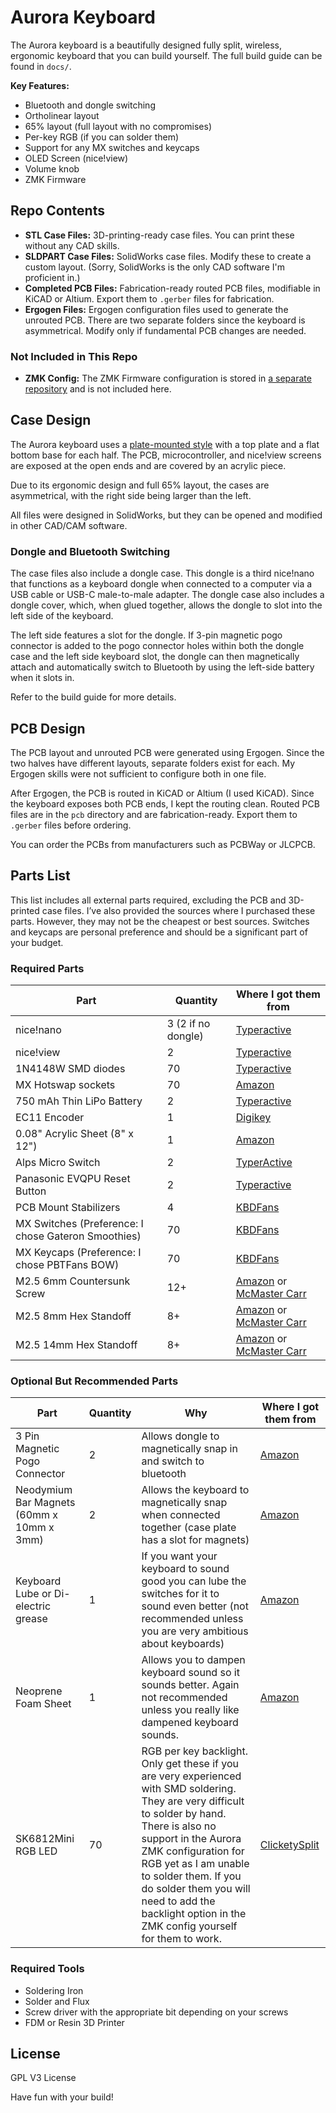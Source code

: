 # Aurora Keyboard

The Aurora keyboard is a beautifully designed fully split, wireless, ergonomic keyboard that you can build yourself. The full build guide can be found in `docs/`.

**Key Features:**

- Bluetooth and dongle switching
- Ortholinear layout
- 65% layout (full layout with no compromises)
- Per-key RGB (if you can solder them)
- Support for any MX switches and keycaps
- OLED Screen (nice!view)
- Volume knob
- ZMK Firmware

## Repo Contents

- **STL Case Files:** 3D-printing-ready case files. You can print these without any CAD skills.
- **SLDPART Case Files:** SolidWorks case files. Modify these to create a custom layout. (Sorry, SolidWorks is the only CAD software I'm proficient in.)
- **Completed PCB Files:** Fabrication-ready routed PCB files, modifiable in KiCAD or Altium. Export them to `.gerber` files for fabrication.
- **Ergogen Files:** Ergogen configuration files used to generate the unrouted PCB. There are two separate folders since the keyboard is asymmetrical. Modify only if fundamental PCB changes are needed.

### Not Included in This Repo

- **ZMK Config:** The ZMK Firmware configuration is stored in [a separate repository](https://github.com/Musab-Hassan/zmk-config-aurora) and is not included here.

## Case Design

The Aurora keyboard uses a [plate-mounted style](https://www.keyboard.university/200-courses/keyboard-mounting-styles-4lpp7) with a top plate and a flat bottom base for each half. The PCB, microcontroller, and nice!view screens are exposed at the open ends and are covered by an acrylic piece.

Due to its ergonomic design and full 65% layout, the cases are asymmetrical, with the right side being larger than the left.

All files were designed in SolidWorks, but they can be opened and modified in other CAD/CAM software.

### Dongle and Bluetooth Switching

The case files also include a dongle case. This dongle is a third nice!nano that functions as a keyboard dongle when connected to a computer via a USB cable or USB-C male-to-male adapter. The dongle case also includes a dongle cover, which, when glued together, allows the dongle to slot into the left side of the keyboard.

The left side features a slot for the dongle. If 3-pin magnetic pogo connector is added to the pogo connector holes within both the dongle case and the left side keyboard slot, the dongle can then magnetically attach and automatically switch to Bluetooth by using the left-side battery when it slots in.

Refer to the build guide for more details.

## PCB Design

The PCB layout and unrouted PCB were generated using Ergogen. Since the two halves have different layouts, separate folders exist for each. My Ergogen skills were not sufficient to configure both in one file.

After Ergogen, the PCB is routed in KiCAD or Altium (I used KiCAD). Since the keyboard exposes both PCB ends, I kept the routing clean. Routed PCB files are in the `pcb` directory and are fabrication-ready. Export them to `.gerber` files before ordering.

You can order the PCBs from manufacturers such as PCBWay or JLCPCB.

## Parts List

This list includes all external parts required, excluding the PCB and 3D-printed case files. I’ve also provided the sources where I purchased these parts. However, they may not be the cheapest or best sources. Switches and keycaps are personal preference and should be a significant part of your budget.

### Required Parts

| Part | Quantity | Where I got them from |
| --- | --- | --- |
| nice!nano | 3 (2 if no dongle) | [Typeractive](https://typeractive.xyz/products/nice-nano) |
| nice!view | 2 | [Typeractive](https://typeractive.xyz/products/nice-view) |
| 1N4148W SMD diodes | 70 | [Typeractive](https://typeractive.xyz/products/smd-diodes) |
| MX Hotswap sockets | 70 | [Amazon](https://www.amazon.ca/dp/B0972HB9GY) |
| 750 mAh Thin LiPo Battery | 2 | [Typeractive](https://typeractive.xyz/products/lithium-battery-750mah) |
| EC11 Encoder | 1 | [Digikey](https://www.digikey.ca/en/products/detail/alps-alpine/EC11E15244B2/19529170) |
| 0.08" Acrylic Sheet (8" x 12") | 1 | [Amazon](https://www.amazon.ca/dp/B0BK3DN8JR) |
| Alps Micro Switch | 2 | [TyperActive](https://typeractive.xyz/products/power-switch) |
| Panasonic EVQPU Reset Button | 2 | [Typeractive](https://typeractive.xyz/products/reset-button) |
| PCB Mount Stabilizers | 4 | [KBDFans](https://kbdfans.com/collections/keyboard-stabilizer/products/cherry-clip-in-stabilizer-pcb-mount) |
| MX Switches (Preference: I chose Gateron Smoothies) | 70 | [KBDFans](https://kbdfans.com/products/gateron-smoothie-linear-switch) |
| MX Keycaps (Preference: I chose PBTFans BOW) | 70 | [KBDFans](https://kbdfans.com/products/pbtfans-doubleshot-bow) |
| M2.5 6mm Countersunk Screw | 12+ | [Amazon](https://www.amazon.ca/dp/B075RCP71G) or [McMaster Carr](https://www.mcmaster.com/92010A016) |
| M2.5 8mm Hex Standoff | 8+ | [Amazon](https://www.amazon.ca/dp/B0788FR59P) or [McMaster Carr](https://www.mcmaster.com/95947A003) |
| M2.5 14mm Hex Standoff | 8+ | [Amazon](https://www.amazon.ca/dp/B0788FR59P) or [McMaster Carr](https://www.mcmaster.com/95947A009) |

### Optional But Recommended Parts

| Part | Quantity | Why | Where I got them from |
| --- | --- | --- | --- |
| 3 Pin Magnetic Pogo Connector  | 2 | Allows dongle to magnetically snap in and switch to bluetooth | [Amazon](https://www.amazon.ca/dp/B0CPJHQK2F) |
| Neodymium Bar Magnets (60mm x 10mm x 3mm) | 2 | Allows the keyboard to magnetically snap when connected together (case plate has a slot for magnets) | [Amazon](https://www.amazon.ca/dp/B09TKMRRRC) |
| Keyboard Lube or Di-electric grease | 1 | If you want your keyboard to sound good you can lube the switches for it to sound even better (not recommended unless you are very ambitious about keyboards) | [Amazon](https://www.amazon.ca/dp/B09B9RL1QQ) |
| Neoprene Foam Sheet | 1 | Allows you to dampen keyboard sound so it sounds better. Again not recommended unless you really like dampened keyboard sounds. | [Amazon](https://www.amazon.ca/dp/B0B88BLNGQ) |
| SK6812Mini RGB LED | 70 | RGB per key backlight. Only get these if you are very experienced with SMD soldering. They are very difficult to solder by hand. There is also no support in the Aurora ZMK configuration for RGB yet as I am unable to solder them. If you do solder them you will need to add the backlight option in the ZMK config yourself for them to work. | [ClicketySplit](https://clicketysplit.ca/products/sk6812mini-programmable-rgb-led) |

### Required Tools

- Soldering Iron
- Solder and Flux
- Screw driver with the appropriate bit depending on your screws
- FDM or Resin 3D Printer

## License

GPL V3 License

Have fun with your build!

